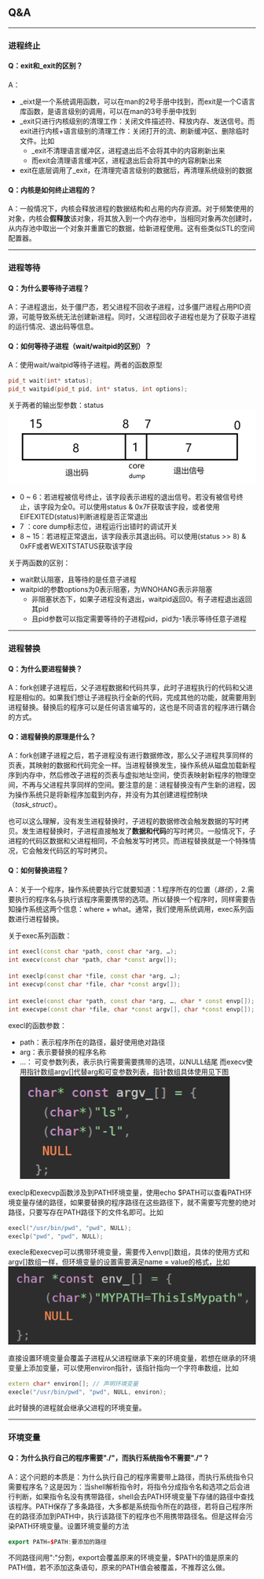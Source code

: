 ```toc
```

## Q&A
***
### 进程终止

#### Q：exit和_exit的区别？
A：
- \_eixt是一个系统调用函数，可以在man的2号手册中找到，而exit是一个C语言库函数，是语言级别的调用，可以在man的3号手册中找到
- \_exit只进行内核级别的清理工作：关闭文件描述符、释放内存、发送信号。而exit进行内核+语言级别的清理工作：关闭打开的流、刷新缓冲区、删除临时文件。比如
  - \_exit不清理语言缓冲区，进程退出后不会将其中的内容刷新出来
  - 而exit会清理语言缓冲区，进程退出后会将其中的内容刷新出来
- exit在底层调用了_exit，在清理完语言级别的数据后，再清理系统级别的数据

#### Q：内核是如何终止进程的？
A：一般情况下，内核会释放进程的数据结构和占用的内存资源。对于频繁使用的对象，内核会**假释放**该对象，将其放入到一个内存池中，当相同对象再次创建时，从内存池中取出一个对象并重置它的数据，给新进程使用。这有些类似STL的空间配置器。
***
### 进程等待

#### Q：为什么要等待子进程？
A：子进程退出，处于僵尸态，若父进程不回收子进程，过多僵尸进程占用PID资源，可能导致系统无法创建新进程。同时，父进程回收子进程也是为了获取子进程的运行情况、退出码等信息。

#### Q：如何等待子进程（wait/waitpid的区别）？
A：使用wait/waitpid等待子进程。两者的函数原型
```cpp
pid_t wait(int* status);
pid_t waitpid(pid_t pid, int* status, int options);
```
关于两者的输出型参数：status
![image.png](https://raw.githubusercontent.com/ren77281/pigco-image/main/img/20230405163535.png)

- 0 ~ 6：若进程被信号终止，该字段表示进程的退出信号。若没有被信号终止，该字段为全0。可以使用status & 0x7F获取该字段，或者使用EIFEXITED(status)判断进程是否正常退出
- 7 ：core dump标志位，进程运行出错时的调试开关
- 8 ~ 15：若进程正常退出，该字段表示其退出码。可以使用(status >> 8) & 0xFF或者WEXITSTATUS获取该字段

关于两函数的区别：
- wait默认阻塞，且等待的是任意子进程
- waitpid的参数options为0表示阻塞，为WNOHANG表示非阻塞
  - 非阻塞状态下，如果子进程没有退出，waitpid返回0。有子进程退出返回其pid
  - 且pid参数可以指定需要等待的子进程pid，pid为-1表示等待任意子进程
***
### 进程替换

#### Q：为什么要进程替换？
A：fork创建子进程后，父子进程数据和代码共享，此时子进程执行的代码和父进程是相似的。如果我们想让子进程执行全新的代码，完成其他的功能，就需要用到进程替换。替换后的程序可以是任何语言编写的，这也是不同语言的程序进行耦合的方式。

#### Q：进程替换的原理是什么？
A：fork创建子进程之后，若子进程没有进行数据修改，那么父子进程共享同样的页表，其映射的数据和代码完全一样。当进程替换发生，操作系统从磁盘加载新程序到内存中，然后修改子进程的页表与虚拟地址空间，使页表映射新程序的物理空间，不再与父进程共享同样的空间。要注意的是：进程替换没有产生新的进程，因为操作系统只是将新程序加载到内存，并没有为其创建进程控制块（*task_struct*）。

也可以这么理解，没有发生进程替换时，子进程的数据修改会触发数据的写时拷贝。发生进程替换时，子进程直接触发了**数据和代码**的写时拷贝。一般情况下，子进程的代码区数据和父进程相同，不会触发写时拷贝。而进程替换就是一个特殊情况，它会触发代码区的写时拷贝。

#### Q：如何替换进程？
A：关于一个程序，操作系统要执行它就要知道：1.程序所在的位置（*路径*），2.需要执行的程序名与执行该程序需要携带的选项。所以替换一个程序时，同样需要告知操作系统这两个信息：where + what。通常，我们使用系统调用，exec系列函数进行进程替换。

关于exec系列函数：
```cpp
int execl(const char *path, const char *arg, …); 
int execv(const char *path, char *const argv[]); 

int execlp(const char *file, const char *arg, …); 
int execvp(const char *file, char *const argv[]); 

int execle(const char *path, const char *arg, …, char * const envp[]); 
int execvpe(const char *file, char *const argv[], char *const envp[]); 
```
execl的函数参数：
- path：表示程序所在的路径，最好使用绝对路径
- arg：表示要替换的程序名称
- …： 可变参数列表，表示执行需要需要携带的选项，以NULL结尾
而execv使用指针数组argv\[\]代替arg和可变参数列表，指针数组具体使用见下图
![image.png](https://raw.githubusercontent.com/ren77281/pigco-image/main/img/20230405163414.png)

execlp和execvp函数涉及到PATH环境变量，使用echo $PATH可以查看PATH环境变量存储的路径，如果要替换的程序路径在这些路径下，就不需要写完整的绝对路径，只要写存在PATH路径下的文件名即可。比如
```cpp
execl("/usr/bin/pwd", "pwd", NULL);
execlp("pwd", "pwd", NULL);
```

execle和execvep可以携带环境变量，需要传入envp\[\]数组，具体的使用方式和argv\[\]数组一样，但环境变量的设置需要满足name = value的格式，比如
![image.png](https://raw.githubusercontent.com/ren77281/pigco-image/main/img/20230405163406.png)

直接设置环境变量会覆盖子进程从父进程继承下来的环境变量，若想在继承的环境变量上添加变量，可以使用environ指针，该指针指向一个字符串数组，比如
```cpp
extern char* environ[]; // 声明环境变量
execle("/usr/bin/pwd", "pwd", NULL, environ);
```
此时替换的进程就会继承父进程的环境变量。
***
### 环境变量

#### Q：为什么执行自己的程序需要"./"，而执行系统指令不需要"./"？
A：这个问题的本质是：为什么执行自己的程序需要带上路径，而执行系统指令只需要程序名？这是因为：当shell解析指令时，将指令分成指令名和选项之后会进行判断，如果指令名没有携带路径，shell会去PATH环境变量下存储的路径中查找该程序。PATH保存了多条路径，大多都是系统指令所在的路径，若将自己程序所在的路径添加到PATH中，执行该路径下的程序也不用携带路径名。但是这样会污染PATH环境变量。设置环境变量的方法
```cpp
export PATH=$PATH:要添加的路径
```
不同路径间用":"分割，export会覆盖原来的环境变量，$PATH的值是原来的PATH值，若不添加这条语句，原来的PATH值会被覆盖，不推荐这么做。